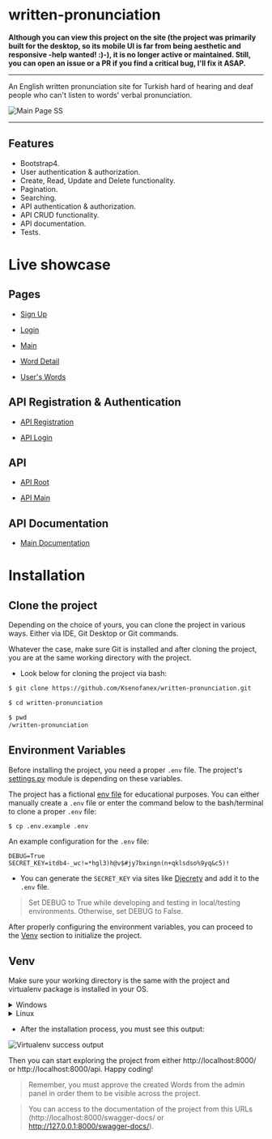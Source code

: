 # written-pronunciation

**Although you can view this project on the site (the project was primarily built for the desktop, so its mobile UI is far from being aesthetic and responsive -help wanted! :)-), it is no longer active or maintained. Still, you can open an issue or a PR if you find a critical bug, I'll fix it ASAP.**

***

An English written pronunciation site for Turkish hard of hearing and deaf people who can't listen to words' verbal pronunciation.

![Main Page SS](https://user-images.githubusercontent.com/53350572/183075250-12c8a87a-b570-4eb2-831c-990d009e832b.png)

***

## Features

- Bootstrap4.
- User authentication & authorization.
- Create, Read, Update and Delete functionality.
- Pagination.
- Searching.
- API authentication & authorization.
- API CRUD functionality.
- API documentation.
- Tests.

# Live showcase

## Pages

- [Sign Up](https://pronunciationksenofanex.herokuapp.com/users/signup/) 

- [Login](https://pronunciationksenofanex.herokuapp.com/users/login/)

- [Main](https://pronunciationksenofanex.herokuapp.com/)

- [Word Detail](https://pronunciationksenofanex.herokuapp.com/2/) 

- [User's Words](https://pronunciationksenofanex.herokuapp.com/user-words/Ksenofanex/)

## API Registration & Authentication

- [API Registration](https://pronunciationksenofanex.herokuapp.com/api/v1/rest-auth/registration/) 

- [API Login](https://pronunciationksenofanex.herokuapp.com/api-auth/login/?next=/api/)

## API

- [API Root](https://pronunciationksenofanex.herokuapp.com/api/)

- [API Main](https://pronunciationksenofanex.herokuapp.com/api/words/) 

## API Documentation

- [Main Documentation]( https://pronunciationksenofanex.herokuapp.com/swagger-docs/)

# Installation

## Clone the project

Depending on the choice of yours, you can clone the project in various ways. Either via IDE, Git Desktop or Git commands.

Whatever the case, make sure Git is installed and after cloning the project, you are at the same working directory with the project.

- Look below for cloning the project via bash:

```bash
$ git clone https://github.com/Ksenofanex/written-pronunciation.git

$ cd written-pronunciation

$ pwd
/written-pronunciation
```

## Environment Variables

Before installing the project, you need a proper `.env` file. The project's [settings.py](written_pronunciation/settings.py) module is depending on these variables.

The project has a fictional [env file](.env.example) for educational purposes. You can either manually create a `.env` file or enter the command below to the bash/terminal to clone a proper `.env` file:

```bash
$ cp .env.example .env
```

An example configuration for the `.env` file:

```
DEBUG=True
SECRET_KEY=itdb4-_wc!=*hgl3)h@v$#jy7bxingn(n+qklsdso%9yq&c5)!
```

- You can generate the `SECRET_KEY` via sites like [Djecrety](https://djecrety.ir/) and add it to the `.env` file.

> Set DEBUG to True while developing and testing in local/testing environments. Otherwise, set DEBUG to False.

After properly configuring the environment variables, you can proceed to the [Venv](https://github.com/Ksenofanex/written-pronunciation#venv) section to initialize the project.

## Venv
Make sure your working directory is the same with the project and virtualenv package is installed in your OS.

<details>
<summary>Windows</summary>

```bash
> pwd
\written-pronunciation

> pip install virtualenv

> virtualenv env

> .\env\Scripts\activate

> pip install -r requirements.txt

> python manage.py makemigrations

> python manage.py migrate

> python manage.py runserver
```

![Virtualenv GIF](https://i.imgur.com/T769x6j.gif)

</details>

<details>
<summary>Linux</summary>

```bash
$ pwd
/written-pronunciation

$ pip3 install virtualenv

$ python3 -m venv env

$ source env/bin/activate

$ pip3 install requirements.txt

$ python3 manage.py makemigrations

$ python3 manage.py migrate

$ python3 manage.py runserver
```

</details>

- After the installation process, you must see this output:

![Virtualenv success output](https://i.imgur.com/9Dwp7s0.png)

Then you can start exploring the project from either http://localhost:8000/ or http://localhost:8000/api. Happy coding!

> Remember, you must approve the created Words from the admin panel in order them to be visible across the project.

> You can access to the documentation of the project from this URLs (http://localhost:8000/swagger-docs/ or http://127.0.0.1:8000/swagger-docs/).
